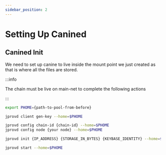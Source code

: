 ```yaml
---
sidebar_position: 2
---
```

# Setting Up Canined

## Canined Init

We need to set up canine to live inside the mount point we just created as that is where all the files are stored. 

:::info

The chain must be live on main-net to complete the following actions

:::


```sh
export PHOME={path-to-pool-from-before}

jprovd client gen-key --home=$PHOME

jprovd config chain-id {chain-id} --home=$PHOME
jprovd config node {your node} --home=$PHOME

jprovd init {IP_ADDRESS} {STORAGE_IN_BYTES} {KEYBASE_IDENTITY} --home=$PHOME

jprovd start --home=$PHOME
```


